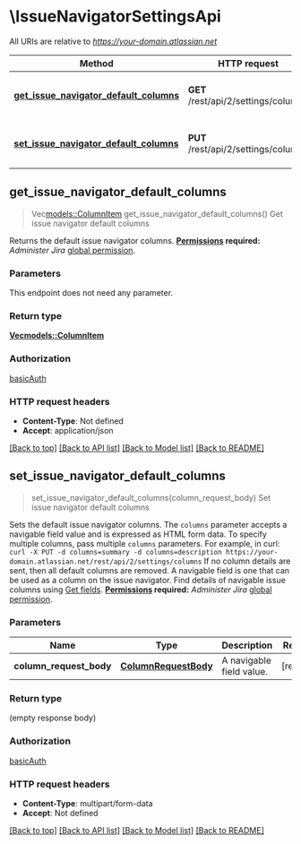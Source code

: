 # \IssueNavigatorSettingsApi

All URIs are relative to *https://your-domain.atlassian.net*

Method | HTTP request | Description
------------- | ------------- | -------------
[**get_issue_navigator_default_columns**](IssueNavigatorSettingsApi.md#get_issue_navigator_default_columns) | **GET** /rest/api/2/settings/columns | Get issue navigator default columns
[**set_issue_navigator_default_columns**](IssueNavigatorSettingsApi.md#set_issue_navigator_default_columns) | **PUT** /rest/api/2/settings/columns | Set issue navigator default columns



## get_issue_navigator_default_columns

> Vec<models::ColumnItem> get_issue_navigator_default_columns()
Get issue navigator default columns

Returns the default issue navigator columns.  **[Permissions](#permissions) required:** *Administer Jira* [global permission](https://confluence.atlassian.com/x/x4dKLg).

### Parameters

This endpoint does not need any parameter.

### Return type

[**Vec<models::ColumnItem>**](ColumnItem.md)

### Authorization

[basicAuth](../README.md#basicAuth)

### HTTP request headers

- **Content-Type**: Not defined
- **Accept**: application/json

[[Back to top]](#) [[Back to API list]](../README.md#documentation-for-api-endpoints) [[Back to Model list]](../README.md#documentation-for-models) [[Back to README]](../README.md)


## set_issue_navigator_default_columns

> set_issue_navigator_default_columns(column_request_body)
Set issue navigator default columns

Sets the default issue navigator columns.  The `columns` parameter accepts a navigable field value and is expressed as HTML form data. To specify multiple columns, pass multiple `columns` parameters. For example, in curl:  `curl -X PUT -d columns=summary -d columns=description https://your-domain.atlassian.net/rest/api/2/settings/columns`  If no column details are sent, then all default columns are removed.  A navigable field is one that can be used as a column on the issue navigator. Find details of navigable issue columns using [Get fields](#api-rest-api-2-field-get).  **[Permissions](#permissions) required:** *Administer Jira* [global permission](https://confluence.atlassian.com/x/x4dKLg).

### Parameters


Name | Type | Description  | Required | Notes
------------- | ------------- | ------------- | ------------- | -------------
**column_request_body** | [**ColumnRequestBody**](ColumnRequestBody.md) | A navigable field value. | [required] |

### Return type

 (empty response body)

### Authorization

[basicAuth](../README.md#basicAuth)

### HTTP request headers

- **Content-Type**: multipart/form-data
- **Accept**: Not defined

[[Back to top]](#) [[Back to API list]](../README.md#documentation-for-api-endpoints) [[Back to Model list]](../README.md#documentation-for-models) [[Back to README]](../README.md)

